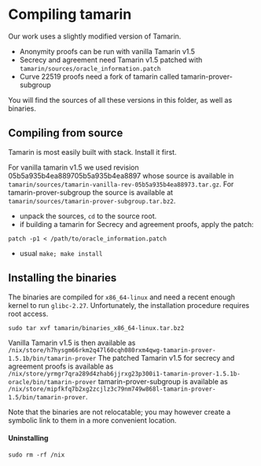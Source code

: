 # Compiling tamarin
Our work uses a slightly modified version of Tamarin.
* Anonymity proofs can be run with vanilla Tamarin v1.5
* Secrecy and agreement need Tamarin v1.5 patched with
  `tamarin/sources/oracle_information.patch`
* Curve 22519 proofs need a fork of tamarin called tamarin-prover-subgroup

You will find the sources of all these versions in this folder, as well as
binaries.

## Compiling from source

Tamarin is most easily built with stack. Install it first.

For vanilla tamarin v1.5 we used revision 05b5a935b4ea889705b5a935b4ea8897
whose source is available in `tamarin/sources/tamarin-vanilla-rev-05b5a935b4ea88973.tar.gz`.
For tamarin-prover-subgroup the source is available at `tamarin/sources/tamarin-prover-subgroup.tar.bz2`.

* unpack the sources, `cd` to the source root.
* if building a tamarin for Secrecy and agreement proofs, apply the patch:
```
patch -p1 < /path/to/oracle_information.patch
```
* usual `make; make install`

## Installing the binaries
The binaries are compiled for `x86_64-linux` and need a recent enough kernel to run
`glibc-2.27`. Unfortunately, the installation procedure requires root access.
```
sudo tar xvf tamarin/binaries_x86_64-linux.tar.bz2
```

Vanilla Tamarin v1.5 is then available as
`/nix/store/h7hysgm66rkm2q47l60cqh080rxm4qwg-tamarin-prover-1.5.1b/bin/tamarin-prover`
The patched Tamarin v1.5 for secrecy and agreement proofs is available as
`/nix/store/yrmgr7qra289d4zhab6jjrxg23p300i1-tamarin-prover-1.5.1b-oracle/bin/tamarin-prover`
tamarin-prover-subgroup is available as
`/nix/store/mipfkfq7b2xg2zcjlz3c79nm749w868l-tamarin-prover-1.5/bin/tamarin-prover`.

Note that the binaries are not relocatable; you may however create a symbolic
link to them in a more convenient location.

#### Uninstalling
```
sudo rm -rf /nix
```
